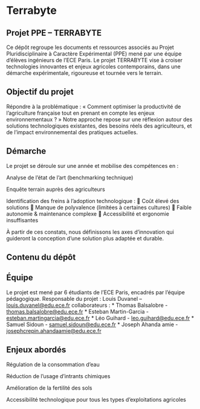 # Terrabyte

## Projet PPE – TERRABYTE
Ce dépôt regroupe les documents et ressources associés au Projet Pluridisciplinaire à Caractère Expérimental (PPE) mené par une équipe d’élèves ingénieurs de l’ECE Paris. Le projet TERRABYTE vise à croiser technologies innovantes et enjeux agricoles contemporains, dans une démarche expérimentale, rigoureuse et tournée vers le terrain.

## Objectif du projet
Répondre à la problématique :
« Comment optimiser la productivité de l’agriculture française tout en prenant en compte les enjeux environnementaux ? »
Notre approche repose sur une réflexion autour des solutions technologiques existantes, des besoins réels des agriculteurs, et de l’impact environnemental des pratiques actuelles.

## Démarche
Le projet se déroule sur une année et mobilise des compétences en :

Analyse de l’état de l’art (benchmarking technique)

Enquête terrain auprès des agriculteurs

Identification des freins à l’adoption technologique :
🔹 Coût élevé des solutions
🔹 Manque de polyvalence (limitées à certaines cultures)
🔹 Faible autonomie & maintenance complexe
🔹 Accessibilité et ergonomie insuffisantes

À partir de ces constats, nous définissons les axes d’innovation qui guideront la conception d’une solution plus adaptée et durable.

## Contenu du dépôt


## Équipe
Le projet est mené par 6 étudiants de l’ECE Paris, encadrés par l’équipe pédagogique.
Responsable du projet :  Louis Duvanel – louis.duvanel@edu.ece.fr
collaborateurs : * Thomas Balsalobre - thomas.balsalobre@edu.ece.fr
                 * Esteban Martin-Garcia - esteban.martingarcia@edu.ece.fr
                 * Léo Guihard - leo.guihard@edu.ece.fr
                 * Samuel Sidoun - samuel.sidoun@edu.ece.fr
                 * Joseph Ahanda amie - josephcrepin.ahandaamie@edu.ece.fr

## Enjeux abordés
Régulation de la consommation d’eau

Réduction de l’usage d’intrants chimiques

Amélioration de la fertilité des sols

Accessibilité technologique pour tous les types d’exploitations agricoles
